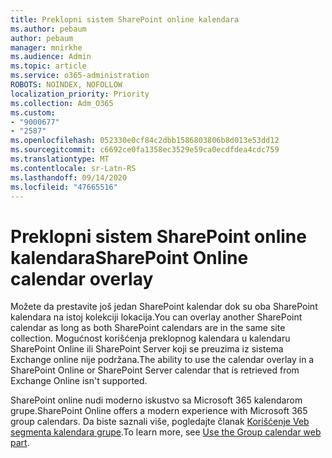 ```yaml
---
title: Preklopni sistem SharePoint online kalendara
ms.author: pebaum
author: pebaum
manager: mnirkhe
ms.audience: Admin
ms.topic: article
ms.service: o365-administration
ROBOTS: NOINDEX, NOFOLLOW
localization_priority: Priority
ms.collection: Adm_O365
ms.custom:
- "9000677"
- "2587"
ms.openlocfilehash: 052330e0cf84c2dbb1586803806b8d013e53dd12
ms.sourcegitcommit: c6692ce0fa1358ec3529e59ca0ecdfdea4cdc759
ms.translationtype: MT
ms.contentlocale: sr-Latn-RS
ms.lasthandoff: 09/14/2020
ms.locfileid: "47665516"
---
```

# <a name="sharepoint-online-calendar-overlay"></a><span data-ttu-id="104fe-102">Preklopni sistem SharePoint online kalendara</span><span class="sxs-lookup"><span data-stu-id="104fe-102">SharePoint Online calendar overlay</span></span>

<span data-ttu-id="104fe-103">Možete da prestavite još jedan SharePoint kalendar dok su oba SharePoint kalendara na istoj kolekciji lokacija.</span><span class="sxs-lookup"><span data-stu-id="104fe-103">You can overlay another SharePoint calendar as long as both SharePoint calendars are in the same site collection.</span></span> <span data-ttu-id="104fe-104">Mogućnost korišćenja preklopnog kalendara u kalendaru SharePoint Online ili SharePoint Server koji se preuzima iz sistema Exchange online nije podržana.</span><span class="sxs-lookup"><span data-stu-id="104fe-104">The ability to use the calendar overlay in a SharePoint Online or SharePoint Server calendar that is retrieved from Exchange Online isn't supported.</span></span>

<span data-ttu-id="104fe-105">SharePoint online nudi moderno iskustvo sa Microsoft 365 kalendarom grupe.</span><span class="sxs-lookup"><span data-stu-id="104fe-105">SharePoint Online offers a modern experience with Microsoft 365 group calendars.</span></span> <span data-ttu-id="104fe-106">Da biste saznali više, pogledajte članak [Korišćenje Veb segmenta kalendara grupe](https://support.microsoft.com/en-us/office/use-the-group-calendar-web-part-eaf3c04d-5699-48cb-8b5e-3caa887d51ce).</span><span class="sxs-lookup"><span data-stu-id="104fe-106">To learn more, see [Use the Group calendar web part](https://support.microsoft.com/en-us/office/use-the-group-calendar-web-part-eaf3c04d-5699-48cb-8b5e-3caa887d51ce).</span></span>
